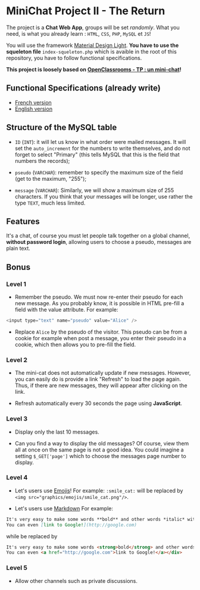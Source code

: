 # MiniChat Project II - The Return

The project is a **Chat Web App**, groups will be set _randomly_.
What you need, is what you already learn : `HTML`, `CSS`, `PHP`, `MySQL` et `JS`!

You will use the framework [Material Design Light](https://getmdl.io/).
__You have to use the squeleton file__ `index-squeleton.php` which is avaible in the root of this repository, you have to follow functional specifications.

__This project is loosely based on [OpenClassrooms - TP : un mini-chat](https://openclassrooms.com/courses/concevez-votre-site-web-avec-php-et-mysql/tp-un-mini-chat)!__

## Functional Specifications (already write)

* [French version](https://docs.google.com/document/d/1AK9OQgLsr0Iv549YS3zUCoENvSVdm0H5RV2kMYpaeyc)
* [English version](https://docs.google.com/document/d/15xab7ijmKXCmGWooJcPr9Yp8X6TVPQ3CnYtqoKc297Q)

## Structure of the MySQL table

* `ID` (`INT`): it will let us know in what order were mailed messages. It will set the `auto_increment` for the numbers to write themselves, and do not forget to select "Primary" (this tells MySQL that this is the field that numbers the records);

* `pseudo` (`VARCHAR`): remember to specify the maximum size of the field (get to the maximum, "255");

* `message` (`VARCHAR`): Similarly, we will show a maximum size of 255 characters. If you think that your messages will be longer, use rather the type `TEXT`, much less limited.

## Features

It's a chat, of course you must let people talk together on a global channel, __without password login__, allowing users to choose a pseudo, messages are plain text.

## Bonus

### Level 1

* Remember the pseudo. We must now re-enter their pseudo for each new message. As you probably know, it is possible in HTML pre-fill a field with the value attribute. For example:

```php
<input type="text" name="pseudo" value="Alice" />
```

* Replace `Alice` by the pseudo of the visitor. This pseudo can be from a cookie for example when post a message, you enter their pseudo in a cookie, which then allows you to pre-fill the field.

### Level 2

* The mini-cat does not automatically update if new messages. However, you can easily do is provide a link "Refresh" to load the page again. Thus, if there are new messages, they will appear after clicking on the link.

* Refresh automatically every 30 seconds the page using __JavaScript__.

### Level 3

* Display only the last 10 messages.

* Can you find a way to display the old messages? Of course, view them all at once on the same page is not a good idea. You could imagine a setting `$_GET['page']` which to choose the messages page number to display.

### Level 4

* Let's users use [Emojis](http://www.emoji-cheat-sheet.com/)! For example: `:smile_cat:` will be replaced by `<img src="graphics/emojis/smile_cat.png"/>`.

* Let's users use [Markdown](https://guides.github.com/features/mastering-markdown/) For example:
```markdown
It's very easy to make some words **bold** and other words *italic* with Markdown.
You can even [link to Google!](http://google.com)
```
while be replaced by
```html
It's very easy to make some words <strong>bold</strong> and other words <em>italic</em> with Markdown.
You can even <a href="http://google.com">link to Google!</a></div>
```

### Level 5

* Allow other channels such as private discussions.
